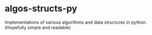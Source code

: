 # algos-structs-py
Implementations of various algorithms and data structures in python. (Hopefully simple and readable)
